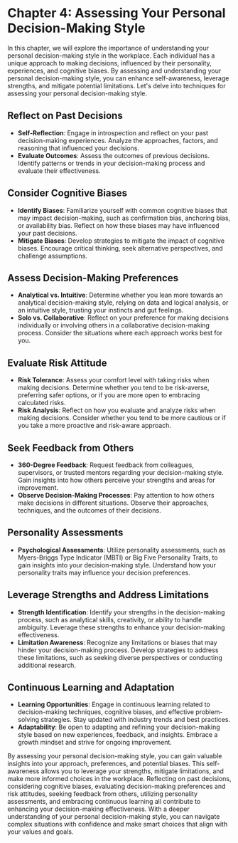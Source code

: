 Chapter 4: Assessing Your Personal Decision-Making Style
========================================================

In this chapter, we will explore the importance of understanding your personal decision-making style in the workplace. Each individual has a unique approach to making decisions, influenced by their personality, experiences, and cognitive biases. By assessing and understanding your personal decision-making style, you can enhance self-awareness, leverage strengths, and mitigate potential limitations. Let's delve into techniques for assessing your personal decision-making style.

Reflect on Past Decisions
-------------------------

* **Self-Reflection**: Engage in introspection and reflect on your past decision-making experiences. Analyze the approaches, factors, and reasoning that influenced your decisions.
* **Evaluate Outcomes**: Assess the outcomes of previous decisions. Identify patterns or trends in your decision-making process and evaluate their effectiveness.

Consider Cognitive Biases
-------------------------

* **Identify Biases**: Familiarize yourself with common cognitive biases that may impact decision-making, such as confirmation bias, anchoring bias, or availability bias. Reflect on how these biases may have influenced your past decisions.
* **Mitigate Biases**: Develop strategies to mitigate the impact of cognitive biases. Encourage critical thinking, seek alternative perspectives, and challenge assumptions.

Assess Decision-Making Preferences
----------------------------------

* **Analytical vs. Intuitive**: Determine whether you lean more towards an analytical decision-making style, relying on data and logical analysis, or an intuitive style, trusting your instincts and gut feelings.
* **Solo vs. Collaborative**: Reflect on your preference for making decisions individually or involving others in a collaborative decision-making process. Consider the situations where each approach works best for you.

Evaluate Risk Attitude
----------------------

* **Risk Tolerance**: Assess your comfort level with taking risks when making decisions. Determine whether you tend to be risk-averse, preferring safer options, or if you are more open to embracing calculated risks.
* **Risk Analysis**: Reflect on how you evaluate and analyze risks when making decisions. Consider whether you tend to be more cautious or if you take a more proactive and risk-aware approach.

Seek Feedback from Others
-------------------------

* **360-Degree Feedback**: Request feedback from colleagues, supervisors, or trusted mentors regarding your decision-making style. Gain insights into how others perceive your strengths and areas for improvement.
* **Observe Decision-Making Processes**: Pay attention to how others make decisions in different situations. Observe their approaches, techniques, and the outcomes of their decisions.

Personality Assessments
-----------------------

* **Psychological Assessments**: Utilize personality assessments, such as Myers-Briggs Type Indicator (MBTI) or Big Five Personality Traits, to gain insights into your decision-making style. Understand how your personality traits may influence your decision preferences.

Leverage Strengths and Address Limitations
------------------------------------------

* **Strength Identification**: Identify your strengths in the decision-making process, such as analytical skills, creativity, or ability to handle ambiguity. Leverage these strengths to enhance your decision-making effectiveness.
* **Limitation Awareness**: Recognize any limitations or biases that may hinder your decision-making process. Develop strategies to address these limitations, such as seeking diverse perspectives or conducting additional research.

Continuous Learning and Adaptation
----------------------------------

* **Learning Opportunities**: Engage in continuous learning related to decision-making techniques, cognitive biases, and effective problem-solving strategies. Stay updated with industry trends and best practices.
* **Adaptability**: Be open to adapting and refining your decision-making style based on new experiences, feedback, and insights. Embrace a growth mindset and strive for ongoing improvement.

By assessing your personal decision-making style, you can gain valuable insights into your approach, preferences, and potential biases. This self-awareness allows you to leverage your strengths, mitigate limitations, and make more informed choices in the workplace. Reflecting on past decisions, considering cognitive biases, evaluating decision-making preferences and risk attitudes, seeking feedback from others, utilizing personality assessments, and embracing continuous learning all contribute to enhancing your decision-making effectiveness. With a deeper understanding of your personal decision-making style, you can navigate complex situations with confidence and make smart choices that align with your values and goals.
